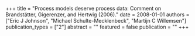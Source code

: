 +++
title = "Process models deserve process data: Comment on Brandstätter, Gigerenzer, and Hertwig (2006)."
date = 2008-01-01
authors = ["Eric J Johnson", "Michael Schulte-Mecklenbeck", "Martijn C Willemsen"]
publication_types = ["2"]
abstract = ""
featured = false
publication = ""
+++

